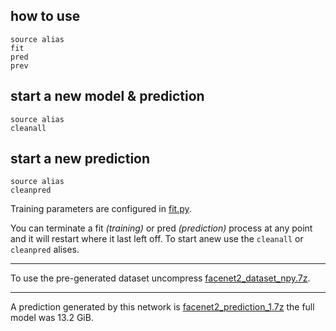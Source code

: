 ## how to use
```
source alias
fit
pred
prev
```

## start a new model & prediction
```
source alias
cleanall
```

## start a new prediction
```
source alias
cleanpred
```

Training parameters are configured in [fit.py](https://github.com/mrbid/FaceTo3D/blob/main/facenet2/fit.py#L19).

You can terminate a fit _(training)_ or pred _(prediction)_ process at any point and it will restart where it last left off. To start anew use the `cleanall` or `cleanpred` alises.

---

To use the pre-generated dataset uncompress [facenet2_dataset_npy.7z](facenet2_dataset_npy.7z).

---

A prediction generated by this network is [facenet2_prediction_1.7z](https://github.com/mrbid/FaceTo3D/raw/main/facenet2/facenet2_prediction_1.7z) the full model was 13.2 GiB.
